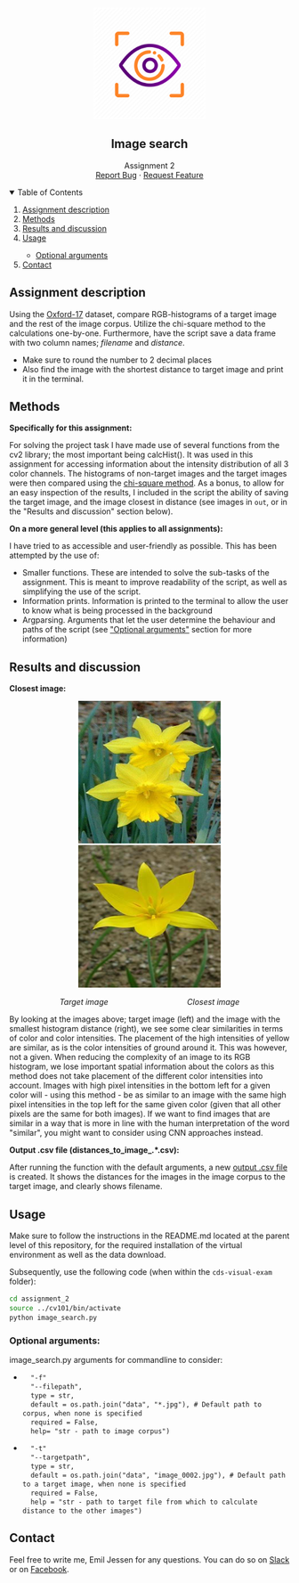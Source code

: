 <!-- PROJECT LOGO -->
<br />
<p align="center">
  <a href="https://github.com/emiltj/cds-visual-exam">
    <img src="../README_images/vis_logo.png" alt="Logo" width="200" height="200">
  </a>
  
  <h2 align="center">Image search</h2>

  <p align="center">
    Assignment 2
    <br />
    <a href="https://github.com/emiltj/cds-visual-exam/issues">Report Bug</a>
    ·
    <a href="https://github.com/emiltj/cds-visual-exam/issues">Request Feature</a>
  </p>
</p>

<!-- TABLE OF CONTENTS -->
<details open="open">
  <summary>Table of Contents</summary>
  <ol>
    <li><a href="#assignment-description">Assignment description</a></li>
    <li><a href="#methods">Methods</a></li>
    <li><a href="#results-and-discussion">Results and discussion</a></li>
    <li><a href="#usage">Usage</a></li>
          <ul>
        <li><a href="#optional-arguments">Optional arguments</a></li>
      </ul>
    <li><a href="#contact">Contact</a></li>
  </ol>
</details>

<!-- ASSIGNMENT DESCRIPTION -->
## Assignment description

Using the [Oxford-17](https://www.robots.ox.ac.uk/~vgg/data/flowers/17/) dataset, compare RGB-histograms of a target image and the rest of the image corpus. Utilize the chi-square method to the calculations one-by-one. Furthermore, have the script save a data frame with two column names; _filename_ and _distance_.
* Make sure to round the number to 2 decimal places
* Also find the image with the shortest distance to target image and print it in the terminal.

<!-- METHODS -->
## Methods

**Specifically for this assignment:**

For solving the project task I have made use of several functions from the cv2 library; the most important being calcHist(). It was used in this assignment for accessing information about the intensity distribution of all 3 color channels.
The histograms of non-target images and the target images were then compared using the [chi-square method](https://docs.opencv.org/3.4/d6/dc7/group__imgproc__hist.html#gga994f53817d621e2e4228fc646342d386aa88d6751fb2bb79e07aa8c8717fda881).
As a bonus, to allow for an easy inspection of the results, I included in the script the ability of saving the target image, and the image closest in distance (see images in ```out```, or in the "Results and discussion" section below).

**On a more general level (this applies to all assignments):**

I have tried to as accessible and user-friendly as possible. This has been attempted by the use of:
* Smaller functions. These are intended to solve the sub-tasks of the assignment. This is meant to improve readability of the script, as well as simplifying the use of the script.
* Information prints. Information is printed to the terminal to allow the user to know what is being processed in the background
* Argparsing. Arguments that let the user determine the behaviour and paths of the script (see <a href="#optional-arguments">"Optional arguments"</a> section for more information)


<!-- RESULTS AND DISCUSSION -->
## Results and discussion

**Closest image:**
<p align="center"><a href="https://github.com/emiltj/cds-visual-exam/blob/main/assignment_2/out/target_image.jpg"><img src="./out/target_image.jpg" alt="Logo" width="256" height="256"></a>   <a href="https://github.com/emiltj/cds-visual-exam/blob/main/assignment_2/out/closest_image.jpg"><img src="./out/closest_image.jpg" alt="Logo" width="256" height="256"></a></p>
<p align="center"><em>Target image &nbsp; &nbsp; &nbsp; &nbsp; &nbsp; &nbsp;&nbsp; &nbsp; &nbsp; &nbsp; &nbsp; &nbsp; &nbsp; &nbsp; &nbsp; &nbsp; &nbsp; &nbsp; Closest image</em><p/>

By looking at the images above; target image (left) and the image with the smallest histogram distance (right), we see some clear similarities in terms of color and color intensities. The placement of the high intensities of yellow are similar, as is the color intensities of ground around it. This was however, not a given. 
When reducing the complexity of an image to its RGB histogram, we lose important spatial information about the colors as this method does not take placement of the different color intensities into account. Images with high pixel intensities in the bottom left for a given color will - using this method - be as similar to an image with the same high pixel intensities in the top left for the same given color (given that all other pixels are the same for both images). If we want to find images that are similar in a way that is more in line with the human interpretation of the word "similar", you might want to consider using CNN approaches instead.


**Output .csv file (distances\_to\_image\_.\*.csv):**

After running the function with the default arguments, a new [output .csv file](https://github.com/emiltj/cds-visual-exam/blob/main/assignment_2/out/distances_to_image_0002.csv) is created. It shows the distances for the images in the image corpus to the target image, and clearly shows filename.

<!-- USAGE -->
## Usage

Make sure to follow the instructions in the README.md located at the parent level of this repository, for the required installation of the virtual environment as well as the data download.

Subsequently, use the following code (when within the ```cds-visual-exam``` folder):

```bash
cd assignment_2
source ../cv101/bin/activate
python image_search.py
```

### Optional arguments:

image_search.py arguments for commandline to consider:
-       "-f"
        "--filepath", 
        type = str,
        default = os.path.join("data", "*.jpg"), # Default path to corpus, when none is specified
        required = False,
        help= "str - path to image corpus")
-       "-t"
        "--targetpath",
        type = str, 
        default = os.path.join("data", "image_0002.jpg"), # Default path to a target image, when none is specified
        required = False,
        help = "str - path to target file from which to calculate distance to the other images")

<!-- CONTACT -->
## Contact

Feel free to write me, Emil Jessen for any questions.
You can do so on [Slack](https://app.slack.com/client/T01908QBS9X/D01A1LFRDE0) or on [Facebook](https://www.facebook.com/emil.t.jessen/).
